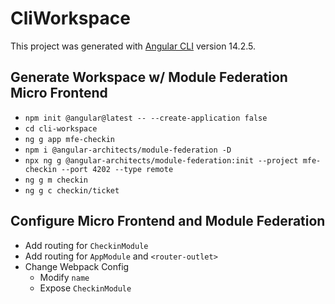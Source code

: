 # CliWorkspace

This project was generated with [Angular CLI](https://github.com/angular/angular-cli) version 14.2.5.

## Generate Workspace w/ Module Federation Micro Frontend

- `npm init @angular@latest -- --create-application false` 
- `cd cli-workspace`
- `ng g app mfe-checkin`
- `npm i @angular-architects/module-federation -D`
- `npx ng g @angular-architects/module-federation:init --project mfe-checkin --port 4202 --type remote`
- `ng g m checkin`
- `ng g c checkin/ticket`

## Configure Micro Frontend and Module Federation

- Add routing for `CheckinModule`
- Add routing for `AppModule` and `<router-outlet>`
- Change Webpack Config
  - Modify `name`
  - Expose `CheckinModule`
